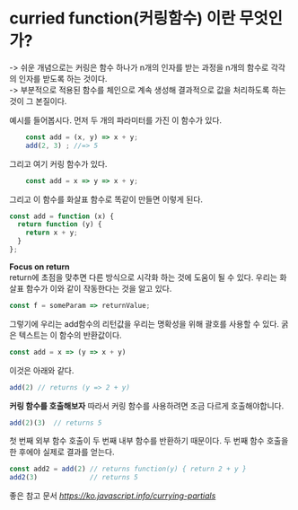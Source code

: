 # curried function(커링함수) 이란 무엇인가?
-> 쉬운 개념으로는 커링은 함수 하나가 n개의 인자를 받는 과정을 n개의 함수로 각각의 인자를 받도록 하는 것이다.   
-> 부분적으로 적용된 함수를 체인으로 계속 생성해 결과적으로 값을 처리하도록 하는 것이 그 본질이다. 


예시를 들어봅시다. 
먼저 두 개의 파라미터를 가진 이 함수가 있다. 
```javascript
    const add = (x, y) => x + y; 
    add(2, 3) ; //=> 5
```

그리고 여기 커링 함수가 있다.   
```javascript
    const add = x => y => x + y;
```   

그리고 이 함수를 화살표 함수로 똑같이 만들면 이렇게 된다.

```javascript
const add = function (x) {
  return function (y) {
    return x + y;
  }
};
```   

**Focus on return**   
return에 초점을 맞추면 다른 방식으로 시각화 하는 것에 도움이 될 수 있다. 
우리는 화살표 함수가 이와 같이 작동한다는 것을 알고 있다. 

```javascript
const f = someParam => returnValue;
```   

그렇기에 우리는  add함수의 리턴값을 우리는 명확성을 위해 괄호를 사용할 수 있다. 
굵은 텍스트는 이 함수의 반환값이다. 

```javascript
const add = x => (y => x + y)
```
이것은 아래와 같다. 

```javascript
add(2) // returns (y => 2 + y)
```  

   
**커링 함수를 호출해보자**
따라서 커링 함수를 사용하려면 조금 다르게 호출해야합니다.

```javascript
add(2)(3)  // returns 5
```

첫 번째 외부 함수 호출이 두 번째 내부 함수를 반환하기 때문이다. 
두 번째 함수 호출을 한 후에야 실제로 결과를 얻는다. 

```javascript
const add2 = add(2) // returns function(y) { return 2 + y }
add2(3)             // returns 5
```

좋은 참고 문서 
*https://ko.javascript.info/currying-partials*